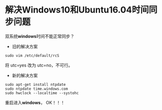 # 解决Windows10和Ubuntu16.04时间同步问题



双系统**windows**时间不能正常同步？

* 旧的解决方案

```shell
sudo vim /etc/default/rcS
```

将 utc=yes 改为 utc=no，不可行。

* 新的解决方案

```shell
sudo apt-get install ntpdate
sudo ntpdate time.windows.com
sudo hwclock --localtime --systohc
```

重启进入**windows**， OK！！！